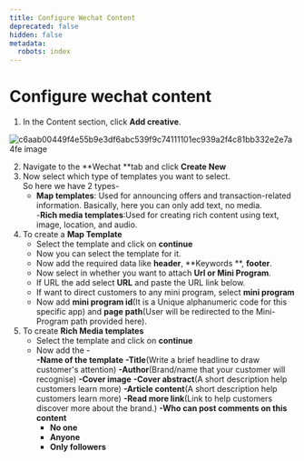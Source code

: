 ```yaml
---
title: Configure Wechat Content
deprecated: false
hidden: false
metadata:
  robots: index
---
```

# Configure wechat content

1. In the Content section, click **Add creative**.

![c6aab00449f4e55b9e3df6abc539f9c74111101ec939a2f4c81bb332e2e7a4fe image](https://files.readme.io/c6aab00449f4e55b9e3df6abc539f9c74111101ec939a2f4c81bb332e2e7a4fe-image.png)

2. Navigate to the \*\*Wechat \*\*tab and click **Create New**
3. Now select which type of templates you want to select.\
   So here we have 2 types-
   * **Map templates**: Used for announcing offers and transaction-related information. Basically, here you can only add text, no media.\
     -**Rich media templates**:Used for creating rich content using text, image, location, and audio.
4. To create a **Map Template**
   * Select the template and click on **continue**
   * Now you can select the template for it.
   * Now add the required data like **header**, \*\*Keywords \*\*, **footer**.
   * Now select in whether you want to attach **Url or Mini Program**.
   * If URL the add select **URL** and paste the URL link below.
   * If want to direct customers to any mini program, select  **mini program**
   * Now add **mini program id**(It is a Unique alphanumeric code for this specific app) and **page path**(User will be redirected to the Mini-Program path provided here).
5. To create **Rich Media templates**
   * Select the template and click on **continue**
   * Now add the -\
     **​​-Name of the template**
     **-Title**(Write a brief headline to draw customer's attention)
     **-Author**(Brand/name that your customer will recognise)
     **-Cover image**
     **-Cover abstract**(A short description help customers learn more)
     **-Article content**(A short description help customers learn more)
     **-Read more link**(Link to help customers discover more about the brand.)
     **-Who can post comments on this content**
     * **No one**
     * **Anyone**
     * **Only followers**
